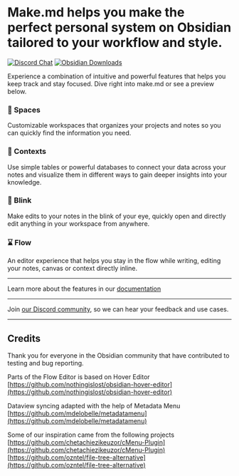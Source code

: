 # Make.md helps you make the perfect personal system on Obsidian tailored to your workflow and style.

[![Discord Chat](https://img.shields.io/discord/799706244264362024?color=748AD9&label=discord%20chat)](https://make.md/community) [![Obsidian Downloads](https://img.shields.io/badge/dynamic/json?logo=obsidian&color=%23483699&label=downloads&query=%24%5B%22make-md%22%5D.downloads&url=https%3A%2F%2Fraw.githubusercontent.com%2Fobsidianmd%2Fobsidian-releases%2Fmaster%2Fcommunity-plugin-stats.json)](obsidian://show-plugin?id=make-md)

Experience a combination of intuitive and powerful features that helps you keep track and stay focused. Dive right into make.md or see a preview below.

### 🍱 Spaces

Customizable workspaces that organizes your projects and notes so you can quickly find the information you need.

### 🧩 Contexts

Use simple tables or powerful databases to connect your data across your notes and visualize them in different ways to gain deeper insights into your knowledge.

### 🤩 Blink

Make edits to your notes in the blink of your eye, quickly open and directly edit anything in your workspace from anywhere.

### ⌛ Flow

An editor experience that helps you stay in the flow while writing, editing your notes, canvas or context directly inline.

---

Learn more about the features in our [documentation](http://make.md/docs)

---

Join [our Discord community](https://make.md/community), so we can hear your feedback and use cases.

---

## Credits

Thank you for everyone in the Obsidian community that have contributed to testing and bug reporting.

Parts of the Flow Editor is based on Hover Editor  
[https://github.com/nothingislost/obsidian-hover-editor](https://github.com/nothingislost/obsidian-hover-editor)

Dataview syncing adapted with the help of Metadata Menu  
[https://github.com/mdelobelle/metadatamenu](https://github.com/mdelobelle/metadatamenu)

Some of our inspiration came from the following projects  
[https://github.com/chetachiezikeuzor/cMenu-Plugin](https://github.com/chetachiezikeuzor/cMenu-Plugin)  
[https://github.com/ozntel/file-tree-alternative](https://github.com/ozntel/file-tree-alternative)